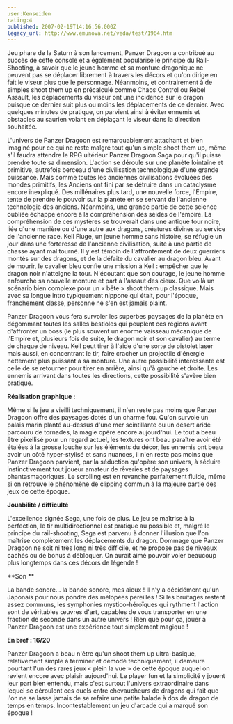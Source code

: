 ```yaml
---
user:Kenseiden
rating:4
published: 2007-02-19T14:16:56.000Z
legacy_url: http://www.emunova.net/veda/test/1964.htm
---
```

Jeu phare de la Saturn à son lancement, Panzer Dragoon a contribué au succès de cette console et a également popularisé le principe du Rail-Shooting, à savoir que le jeune homme et sa monture dragonique ne peuvent pas se déplacer librement à travers les décors et qu'on dirige en fait le viseur plus que le personnage. Néanmoins, et contrairement à de simples shoot them up en précalculé comme Chaos Control ou Rebel Assault, les déplacements du viseur ont une incidence sur le dragon puisque ce dernier suit plus ou moins les déplacements de ce dernier. Avec quelques minutes de pratique, on parvient ainsi à éviter ennemis et obstacles au saurien volant en déplaçant le viseur dans la direction souhaitée.  

  

L'univers de Panzer Dragoon est remarquablement attachant et bien imaginé pour ce qui ne reste malgré tout qu'un simple shoot them up, même s'il faudra attendre le RPG ultérieur Panzer Dragoon Saga pour qu'il puisse prendre toute sa dimension. L'action se déroule sur une planète lointaine et primitive, autrefois berceau d'une civilisation technologique d'une grande puissance. Mais comme toutes les anciennes civilisations évoluées des mondes primitifs, les Anciens ont fini par se détruire dans un cataclysme encore inexpliqué. Des millénaires plus tard, une nouvelle force, l'Empire, tente de prendre le pouvoir sur la planète en se servant de l'ancienne technologie des anciens. Néanmoins, une grande partie de cette science oubliée échappe encore à la compréhension des séides de l'empire. La compréhension de ces mystères se trouverait dans une antique tour noire, liée d'une manière ou d'une autre aux dragons, créatures divines au service de l'ancienne race. Keil Fluge, un jeune homme sans histoire, se réfugie un jour dans une forteresse de l'ancienne civilisation, suite à une partie de chasse ayant mal tourné. Il y est témoin de l'affrontement de deux guerriers montés sur des dragons, et de la défaite du cavalier au dragon bleu. Avant de mourir, le cavalier bleu confie une mission à Keil : empêcher que le dragon noir n'atteigne la tour. N'écoutant que son courage, le jeune homme enfourche sa nouvelle monture et part à l'assaut des cieux. Que voilà un scénario bien complexe pour un « bête » shoot them up classique. Mais avec sa longue intro typiquement nippone qui était, pour l'époque, franchement classe, personne ne s'en est jamais plaint.  

  

Panzer Dragoon vous fera survoler les superbes paysages de la planète en dégommant toutes les salles bestioles qui peuplent ces régions avant d'affronter un boss (le plus souvent un énorme vaisseau mécanique de l'Empire et, plusieurs fois de suite, le dragon noir et son cavalier) au terme de chaque de niveau. Keil peut tirer à l'aide d'une sorte de pistolet laser mais aussi, en concentrant le tir, faire cracher un projectile d'énergie nettement plus puissant à sa monture. Une autre possibilité intéressante est celle de se retourner pour tirer en arrière, ainsi qu'à gauche et droite. Les ennemis arrivant dans toutes les directions, cette possibilité s'avère bien pratique.  

  

**Réalisation graphique :**  

Même si le jeu a vieilli techniquement, il n'en reste pas moins que Panzer Dragoon offre des paysages dotés d'un charme fou. Qu'on survole un palais marin planté au-dessus d'une mer scintillante ou un désert aride parcouru de tornades, la magie opère encore aujourd'hui. Le tout a beau être pixellisé pour un regard actuel, les textures ont beau paraître avoir été étalées à la grosse louche sur les éléments du décor, les ennemis ont beau avoir un côté hyper-stylisé et sans nuances, il n'en reste pas moins que Panzer Dragoon parvient, par la séduction qu'opère son univers, à séduire instinctivement tout joueur amateur de rêveries et de paysages phantasmagoriques. Le scrolling est en revanche parfaitement fluide, même si on retrouve le phénomène de clipping commun à la majeure partie des jeux de cette époque.  

  

**Jouabilité / difficulté**  

L'excellence signée Sega, une fois de plus. Le jeu se maîtrise à la perfection, le tir multidirectionnel est pratique au possible et, malgré le principe du rail-shooting, Sega est parvenu à donner l'illusion que l'on maîtrise complètement les déplacements du dragon. Dommage que Panzer Dragoon ne soit ni très long ni très difficile, et ne propose pas de niveaux cachés ou de bonus à débloquer. On aurait aimé pouvoir voler beaucoup plus longtemps dans ces décors de légende !  

  

**Son **  

La bande sonore... la bande sonore, mes aïeux ! Il n'y a décidément qu'un Japonais pour nous pondre des mélopées pereilles ! Si les bruitages restent assez communs, les symphonies mystico-héroïques qui rythment l'action sont de véritables œuvres d'art, capables de vous transporter en une fraction de seconde dans un autre univers ! Rien que pour ça, jouer à Panzer Dragoon est une expérience tout simplement magique !  

  

**En bref : 16/20**  

Panzer Dragoon a beau n'être qu'un shoot them up ultra-basique, relativement simple à terminer et démodé techniquement, il demeure pourtant l'un des rares jeux « plein la vue » de cette époque auquel on revient encore avec plaisir aujourd'hui. Le player fun et la simplicité y jouent leur part bien entendu, mais c'est surtout l'univers extraordinaire dans lequel se déroulent ces duels entre chevaucheurs de dragons qui fait que l'on ne se lasse jamais de se refaire une petite balade à dos de dragon de temps en temps. Incontestablement un jeu d'arcade qui a marqué son époque !